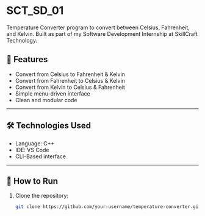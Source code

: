 # SCT_SD_01
Temperature Converter program to convert between Celsius, Fahrenheit, and Kelvin. Built as part of my Software Development Internship at SkillCraft Technology.

## 📌 Features

- Convert from Celsius to Fahrenheit & Kelvin
- Convert from Fahrenheit to Celsius & Kelvin
- Convert from Kelvin to Celsius & Fahrenheit
- Simple menu-driven interface
- Clean and modular code

---

## 🛠️ Technologies Used

- Language: C++
- IDE: VS Code 
- CLI-Based interface

---

## 🚀 How to Run

1. Clone the repository:
   ```bash
   git clone https://github.com/your-username/temperature-converter.git
